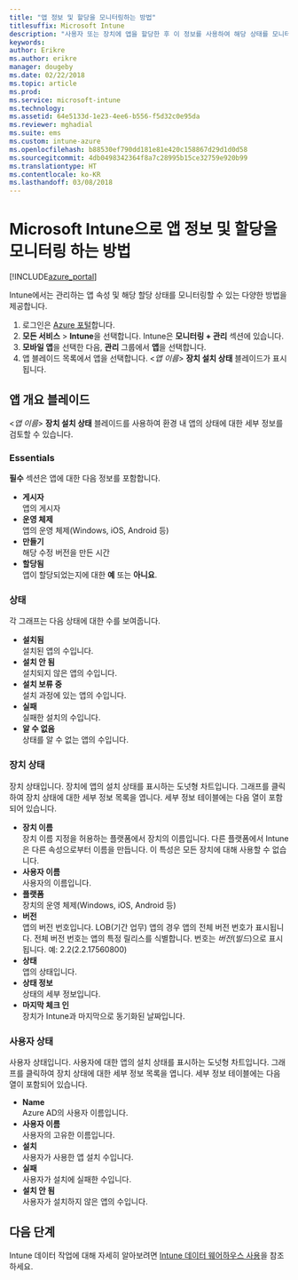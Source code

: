 ```yaml
---
title: "앱 정보 및 할당을 모니터링하는 방법"
titlesuffix: Microsoft Intune
description: "사용자 또는 장치에 앱을 할당한 후 이 정보를 사용하여 해당 상태를 모니터링할 수 있습니다."
keywords: 
author: Erikre
ms.author: erikre
manager: dougeby
ms.date: 02/22/2018
ms.topic: article
ms.prod: 
ms.service: microsoft-intune
ms.technology: 
ms.assetid: 64e5133d-1e23-4ee6-b556-f5d32c0e95da
ms.reviewer: mghadial
ms.suite: ems
ms.custom: intune-azure
ms.openlocfilehash: b88530ef790dd181e81e420c158867d29d1d0d58
ms.sourcegitcommit: 4db0498342364f8a7c28995b15ce32759e920b99
ms.translationtype: HT
ms.contentlocale: ko-KR
ms.lasthandoff: 03/08/2018
---
```

# <a name="how-to-monitor-app-information-and-assignments-with-microsoft-intune"></a>Microsoft Intune으로 앱 정보 및 할당을 모니터링 하는 방법

[!INCLUDE[azure_portal](./includes/azure_portal.md)]

Intune에서는 관리하는 앱 속성 및 해당 할당 상태를 모니터링할 수 있는 다양한 방법을 제공합니다.

1. 로그인은 [Azure 포털](https://portal.azure.com)합니다.
2. **모든 서비스** > **Intune**을 선택합니다. Intune은 **모니터링 + 관리** 섹션에 있습니다.
3. **모바일 앱**을 선택한 다음, **관리** 그룹에서 **앱**을 선택합니다.
5. 앱 블레이드 목록에서 앱을 선택합니다. <*앱 이름*> **장치 설치 상태** 블레이드가 표시됩니다.

## <a name="app-overview-blade"></a>앱 개요 블레이드

<*앱 이름*> **장치 설치 상태** 블레이드를 사용하여 환경 내 앱의 상태에 대한 세부 정보를 검토할 수 있습니다.

### <a name="essentials"></a>Essentials

**필수** 섹션은 앱에 대한 다음 정보를 포함합니다.

 - **게시자**  
앱의 게시자
 - **운영 체제**  
앱의 운영 체제(Windows, iOS, Android 등)
 - **만들기**  
해당 수정 버전을 만든 시간
 - **할당됨**  
앱이 할당되었는지에 대한 **예** 또는 **아니요**.

### <a name="status"></a>상태
각 그래프는 다음 상태에 대한 수를 보여줍니다.

 - **설치됨**  
설치된 앱의 수입니다.
 - **설치 안 됨**  
설치되지 않은 앱의 수입니다.
 - **설치 보류 중**  
설치 과정에 있는 앱의 수입니다.
 - **실패**  
실패한 설치의 수입니다.
 - **알 수 없음**  
상태를 알 수 없는 앱의 수입니다.

### <a name="device-status"></a>장치 상태

장치 상태입니다. 장치에 앱의 설치 상태를 표시하는 도넛형 차트입니다. 그래프를 클릭하여 장치 상태에 대한 세부 정보 목록을 엽니다. 세부 정보 테이블에는 다음 열이 포함되어 있습니다.

 - **장치 이름**  
장치 이름 지정을 허용하는 플랫폼에서 장치의 이름입니다. 다른 플랫폼에서 Intune은 다른 속성으로부터 이름을 만듭니다. 이 특성은 모든 장치에 대해 사용할 수 없습니다.
 - **사용자 이름**  
사용자의 이름입니다.
 - **플랫폼**  
장치의 운영 체제(Windows, iOS, Android 등)
 - **버전**  
앱의 버전 번호입니다. LOB(기간 업무) 앱의 경우 앱의 전체 버전 번호가 표시됩니다. 전체 버전 번호는 앱의 특정 릴리스를 식별합니다. 번호는 _버전_(_빌드_)으로 표시됩니다. 예: 2.2(2.2.17560800)
 - **상태**  
앱의 상태입니다.
 - **상태 정보**  
상태의 세부 정보입니다.
 - **마지막 체크 인**  
장치가 Intune과 마지막으로 동기화된 날짜입니다.


### <a name="user-status"></a>사용자 상태

사용자 상태입니다. 사용자에 대한 앱의 설치 상태를 표시하는 도넛형 차트입니다. 그래프를 클릭하여 장치 상태에 대한 세부 정보 목록을 엽니다. 세부 정보 테이블에는 다음 열이 포함되어 있습니다.
 - **Name**  
Azure AD의 사용자 이름입니다.
 - **사용자 이름**  
사용자의 고유한 이름입니다.
 - **설치**  
사용자가 사용한 앱 설치 수입니다.
 - **실패**  
사용자가 설치에 실패한 수입니다.
 - **설치 안 됨**  
사용자가 설치하지 않은 앱의 수입니다.


## <a name="next-steps"></a>다음 단계

Intune 데이터 작업에 대해 자세히 알아보려면 [Intune 데이터 웨어하우스 사용](reports-nav-create-intune-reports.md)을 참조하세요.
